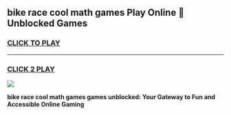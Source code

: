 
## bike race cool math games Play Online 👋 Unblocked Games
<h3>
<a href="https://news.freeplayer.one?title=bike_race_cool_math_games&ref=17CMG">CLICK TO PLAY</a></h3>
<hr>

<h3>
<a href="https://news.freeplayer.one?title=bike_race_cool_math_games&ref=17CMG">CLICK 2 PLAY</a>
  
</h3>

<a href="https://news.freeplayer.one?title=bike_race_cool_math_games&ref=17CMG/"><img src="https://clearcache.store/games.png"></a>


**bike race cool math games games unblocked: Your Gateway to Fun and Accessible Online Gaming**
